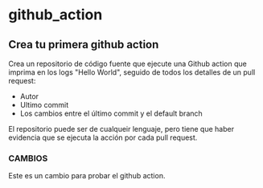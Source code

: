 # github_action

## Crea tu primera github action

Crea un repositorio de código fuente que ejecute una Github action que imprima en los logs "Hello World", seguido de todos los detalles de un pull request:

* Autor
* Ultimo commit
* Los cambios entre el último commit y el default branch

El repositorio puede ser de cualqueir lenguaje, pero tiene que haber evidencia que se ejecuta la acción por cada pull request. 

### CAMBIOS
Este es un cambio para probar el github action.